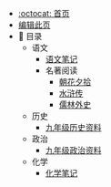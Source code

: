 - [:octocat: 首页](/README)
- [编辑此页](/md/edit.md)
- :memo: 目录
  - 语文
    - [语文笔记](/md/Chinese/语文笔记.md)
    - 名著阅读
      - [朝花夕拾](/md/Chinese/ZhaoHuaXiShi.md)
      - [水浒传](/md/Chinese/水浒传.md)
      - [儒林外史](/md/Chinese/儒林外史.md)
  - 历史
    - [九年级历史资料](/md/history/九年级历史资料.md)
  - 政治
    - [九年级政治资料](/md/politics/九年级政治资料.md)
  - 化学
    - [化学笔记](/md/chemistry/化学笔记.md)
